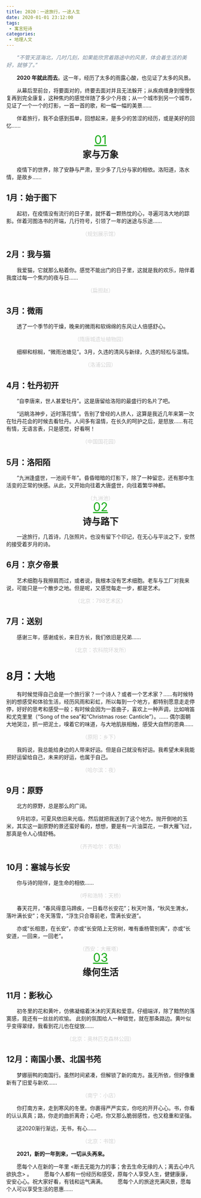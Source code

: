 ```yaml
---
title: 2020：一途旅行，一途人生
date: 2020-01-01 23:12:00
tags:
 - 寓言短诗
categories:
 - 地理人文
---
```


<font color="#778899">*&emsp;&emsp;“不管天涯海北，几时几刻，如果能欣赏着路途中的风景，体会着生活的美好，就够了。”*</font>

**&emsp;&emsp;2020 年就此而去**。这一年，经历了太多的雨露心酸，也见证了太多的风景。

&emsp;&emsp;从幕后至前台，将要面对的，终要去面对并且无法躲开；从疾病缠身到慢慢恢复再到完全康复，这种焦灼的感觉伴随了多少个月夜；从一个城市到另一个城市，见证了一个一个的灯影，一首一首的歌，和一幅一幅的美景……

&emsp;&emsp;伴着旅行，我不会感到孤单，回想起来，是多少的苦涩的经历，或是美好的回忆……

<font color="#1AAD19" size=6.5 style="line-height: 10px;text-decoration:underline;">
<div style="text-align:center;"><br>01</div>
</font>

<font size=5.5><div style="text-align:center;"><strong>家与万象</strong></div></font>

&emsp;&emsp;疫情下的世界，除了安静与严肃，至少多了几分与家的相依。洛阳道，洛水情，是故乡……

## 1月：始于图下

&emsp;&emsp;起初，在疫情没有流行的日子里，就怀着一颗热忱的心，寻遍河洛大地的踪影。伴着河图洛书的开端，几行符号，引领了一年的迷途与乐途……

<font color="#D3D3D3" >
<div style="text-align:center;">（规划展示馆）</div>
</font>

## 2月：我与猫

&emsp;&emsp;我爱猫，它就那么粘着你。感觉不能出门的日子里，这就是我的欢乐，陪伴着我度过每一个焦灼的夜与日……


<font color="#D3D3D3" >
<div style="text-align:center;">（扁担赵）</div>
</font>

## 3月：微雨

&emsp;&emsp;透了一个季节的干燥，晚来的微雨和软绵绵的东风让人倍感舒心。

<font color="#D3D3D3" >
<div style="text-align:center;">（隋唐城遗址植物园）</div>
</font>

&emsp;&emsp;细柳和棕榈，“微雨池塘见”。3月，久违的清风与新绿，久违的轻松与温情。

<font color="#D3D3D3" >
<div style="text-align:center;">（洛浦公园）</div>
</font>

## 4月：牡丹初开

&emsp;&emsp;“自李唐来，世人甚爱牡丹”。这是唐留给洛阳的最盛行的名片了吧。

&emsp;&emsp;“远眺洛神步，近时落花情”。告别了曾经的人挤人，这算是我近几年来第一次在牡丹花会的时候去看牡丹。人间多有温情，在长久的呵护之后，是怒放……有花有情，无语言表，只是感觉，好看啊！

<font color="#D3D3D3" >
<div style="text-align:center;">（中国国花园）</div>
</font>

## 5月：洛阳陌

&emsp;&emsp;“九洲逢盛世，一池阅千年”。昏昏暗暗的灯影下，除了一种留恋，还有那中生活变的正常的快感。从此，又开始向往着大唐盛世，向往着繁华神都。

<font color="#D3D3D3" >
<div style="text-align:center;">（九洲池）</div>
</font>


<font color="#1AAD19" size=6.5 style="line-height: 10px;text-decoration:underline;">
<div style="text-align:center;"><br>02</div>
</font>

<font size=5.5><div style="text-align:center;"><strong>诗与路下</strong></div></font>

&emsp;&emsp;一途旅行，几首诗，几张照片。也没有留下个印记，在无心与平淡之下，安然的接受着岁月的诗。

## 6月：京夕帝景

&emsp;&emsp;艺术细胞与我擦肩而过，或者说，我根本没有艺术细胞。老车与工厂对我来说，可能只是一个散步之地。但是呢，又感觉每走一步，都是艺术。

<font color="#D3D3D3" >
<div style="text-align:center;">（北京：798艺术区）</div>
</font>

## 7月：送别

&emsp;&emsp;感谢三年，感谢成长，来日方长，我们依旧是兄弟……

<font color="#D3D3D3" >
<div style="text-align:center;">（北京：农科院环发所）</div>
</font>

# 8月：大地

&emsp;&emsp;有时候觉得自己会是一个旅行家？一个诗人？或者一个艺术家？……有时候特别的想感受和体验生活，经历风雨和彩虹，所以每到一个地方，都特别愿意走走停停，好好的思考和感受一般；有时候会因为一首曲子，喜欢上一种声调，比如哨笛和尤克里里（“Song of the sea”和“Christmas rose: Canticle”）。……
偶尔面朝大地哭泣，抓一把泥土，嗅着它的味道，与大地肌肤相触，感受大自然的恩典……

<font color="#D3D3D3" >
<div style="text-align:center;">（原阳：乡下）</div>
</font>

&emsp;&emsp;我妈说，我总能给身边的人带来好运。但是自己就没有好运。我希望未来我能把好运留给自己，未来的好运，也属于自己。

<font color="#D3D3D3" >
<div style="text-align:center;">（哈尔滨：夜）</div>
</font>

## 9月：原野

&emsp;&emsp;北方的原野，总是那么的广阔。

&emsp;&emsp;9月初凉，可夏风依旧来光临，然后就把我送到了这个地方。抛开倒地的玉米，其实这一副原野的景还蛮好看的，想想，要是有一片油菜花，一群大雁飞过，那真是令人心情舒畅。

<font color="#D3D3D3" >
<div style="text-align:center;">（齐齐哈尔：农场）</div>
</font>

## 10月：塞城与长安

&emsp;&emsp;你与诗的陪伴，是生命的相依……

<font color="#D3D3D3" >
<div style="text-align:center;">（呼和浩特：天桥）</div>
</font>

&emsp;&emsp;春天花开，“春风得意马蹄疾，一日看尽长安花”；秋天叶落，“秋风生渭水，落叶满长安”；冬天落雪，“浮生只合尊前老，雪满长安道”。

&emsp;&emsp;亦或“长相思，在长安”，亦或“长安陌上无穷树，唯有垂杨管别离”，亦或“长安道，一回来，一回老”。

<font color="#D3D3D3" >
<div style="text-align:center;">（西安：大雁塔）</div>
</font>

<font color="#1AAD19" size=6.5 style="line-height: 10px;text-decoration:underline;">
<div style="text-align:center;"><br>03</div>
</font>

<font size=5.5><div style="text-align:center;"><strong>缘何生活</strong></div></font>

## 11月：影秋心

&emsp;&emsp;初冬里的花和黄叶，仿佛凝缩着沐沐的天真和爱意。仔细端详，除了黯然的落寞感，竟还有一丝丝的欢愉。
此刻的氛围给人一种错觉，就在那条路边。黄叶似乎变得翠绿，我看到花儿也在绽放……

<font color="#D3D3D3" >
<div style="text-align:center;">（北京：奥林匹克森林公园）</div>
</font>

## 12月：南国小景、北国书苑

&emsp;&emsp;梦娜丽鸭的南国行。虽然时间紧凑，但解锁了新的南方。虽无所依，但好像重新有了旧爱与新欢……

<font color="#D3D3D3" >
<div style="text-align:center;">（南宁：小店）</div>
</font>

&emsp;&emsp;你打南方来，走到寒风的冬里。你裹得严严实实，你吃的开开心心。书，你看的认认真真；路，你走的曲折离奇；心吧，你又那么脆弱感性，也又稳重和坚强。

&emsp;&emsp;这2020渐行渐远，无书，有心……

<font color="#D3D3D3" >
<div style="text-align:center;">（北京：书馆）</div>
</font>

**&emsp;&emsp;2021，新的一年到来，一切从头再来。**

&emsp;&emsp;愿每个人在新的一年里 <断去无能为力的事；舍去生命无缘的人；离去心中凡欲执念> 。
&emsp;&emsp;愿每个人都有一份经历和感受，原每个人享受人生，健健康康，安安心心。祝大家好看，有钱和运气满满。
&emsp;&emsp;愿每个人的旅途充满风景，愿每个人可以享受生活的恩惠……







